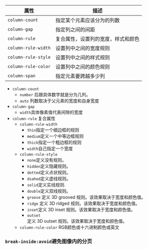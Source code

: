 | 属性                | 描述                               |
| ------------------- | ---------------------------------- |
| `column-count`      | 指定某个元素应该分为的列数         |
| `column-gap`        | 指定列之间的间距                   |
| `column-rule`       | 复合属性，设置列的宽度，样式和颜色 |
| `column-rule-width` | 设置列中之间的宽度规则             |
| `column-rule-style` | 设置列中之间的样式规则             |
| `column-rule-color` | 设置列中之间的颜色规则             |
| `column-span`       | 指定元素要跨越多少列                                   |

- `column-count` 
	- `number` 后跟具体数字就是分为几列。
	- `auto`  列数取决于父元素的宽度和自身宽度
- `column-gap` 
	- `width`具体像素值代表间隙的宽度
- `column-rule`  复合属性
	- `column-rule-width`
		- `thin`指定一个细边框的规则
		- `medium`定义一个中等边框规则
		- `thick`指定一个粗边框的规则
		- `width`自己指定一个宽度
	- `column-rule-style` 
		- `none`定义没有规则。
		- `hidden`定义隐藏规则。
		- `dotted`定义点状规则。
		- `dsahed`定义虚线规则。
		- `solid`定义实线规则.
		- `double`定义双线规则。
		- `groove`  定义 3D grooved 规则。该效果取决于宽度和颜色值。
		- `ridge`  定义 3D ridged 规则。该效果取决于宽度和颜色值。
		- `inset`定义 3D inset 规则。该效果取决于宽度和颜色值。
		- `outset`  
定义 3D outset 规则。该效果取决于宽度和颜色值。
	- `column-rule-color` RGB颜色或十六进制颜色或英文

### `break-inside:avoid`避免图像内的分页